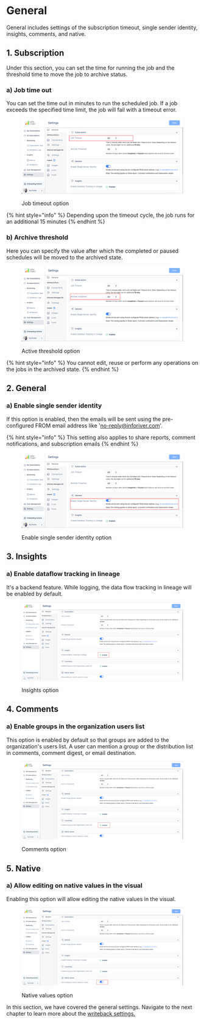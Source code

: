 # General

General includes settings of the subscription timeout, single sender identity, insights, comments, and native.

## 1. Subscription

Under this section, you can set the time for running the job and the threshold time to move the job to archive status.

### a) Job time out&#x20;

You can set the time out in minutes to run the scheduled job. If a job exceeds the specified time limit, the job will fail with a timeout error.

<figure><img src="../../../.gitbook/assets/General (1).png" alt=""><figcaption><p>Job timeout option</p></figcaption></figure>

{% hint style="info" %}
Depending upon the timeout cycle, the job runs for an additional 15 minutes
{% endhint %}

### b) Archive threshold&#x20;

Here you can specify the value after which the completed or paused schedules will be moved to the archived state.

<figure><img src="../../../.gitbook/assets/General.png" alt=""><figcaption><p>Active threshold option</p></figcaption></figure>

{% hint style="info" %}
You cannot edit, reuse or perform any operations on the jobs in the archived state.
{% endhint %}

## 2. General

### a) Enable single sender identity

If this option is enabled, then the emails will be sent using the pre-configured FROM email address like 'no-reply@inforiver.com'.&#x20;

{% hint style="info" %}
This setting also applies to share reports, comment notifications, and subscription emails
{% endhint %}

<figure><img src="../../../.gitbook/assets/Single.png" alt=""><figcaption><p>Enable single sender identity option</p></figcaption></figure>

## 3. Insights

### a) Enable dataflow tracking in lineage

It's a backend feature. While logging, the data flow tracking in lineage will be enabled by default.&#x20;

<figure><img src="../../../.gitbook/assets/insights-settings.png" alt=""><figcaption><p>Insights option</p></figcaption></figure>

## 4. Comments

### a) Enable groups in the organization users list

This option is enabled by default so that groups are added to the organization's users list. A user can mention a group or the distribution list in comments, comment digest, or email destination.&#x20;

<figure><img src="../../../.gitbook/assets/comments-setting.png" alt=""><figcaption><p>Comments option</p></figcaption></figure>

## 5. Native

### a) Allow editing on native values in the visual

Enabling this option will allow editing the native values in the visual.

<figure><img src="../../../.gitbook/assets/native-settings.png" alt=""><figcaption><p>Native values option</p></figcaption></figure>

In this section, we have covered the general settings. Navigate to the next chapter to learn more about the [writeback settings.](writeback-sync.md)
